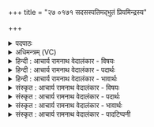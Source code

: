 +++
title = "२७ ०१७१ सदसस्पतिमद्भुतं प्रियमिन्द्रस्य"

+++
<details><summary>पदपाठः</summary>

स꣡द꣢꣯सः। प꣡ति꣢꣯म्। अ꣡द्भु꣢꣯तम्। अत्। भु꣣तम्। प्रिय꣢म्। इ꣡न्द्र꣢꣯स्य। का꣡म्य꣢꣯म्। स꣣नि꣢म्। मे꣣धा꣢म्। अ꣣यासिषम्। १७१।
</details>

<details><summary>अधिमन्त्रम् (VC)</summary>

- इन्द्रः
- मेधातिथिः काण्वः
- गायत्री
- षड्जः
- ऐन्द्रं काण्डम्
</details>

<details><summary>हिन्दी : आचार्य रामनाथ वेदालंकार - विषयः</summary>

अगले मन्त्र में परमात्मा, सभाध्यक्ष राजा और आचार्य से मेधा की याचना की गयी है।
</details>

<details><summary>हिन्दी : आचार्य रामनाथ वेदालंकार - पदार्थः</summary>

पदार्थान्वयभाषाः -  प्रथम—परमात्मा के पक्ष में। मैं (अद्भुतम्) आश्चर्यमय गुण-कर्म-स्वभाववाले, (इन्द्रस्य) शरीर के अधिष्ठाता जीवात्मा के (प्रियम्) प्रिय, (काम्यम्) उपासकों के स्पृहणीय, (सनिम्) कृत पाप-पुण्य-रूप कर्मों के फलप्रदाता (सदसः पतिम्) हृदयरूप अथवा ब्रह्माण्डरूप यज्ञसदन के स्वामी परमात्मा से (मेधाम्) धारणावती बुद्धि को (अयासिषम्) माँगता हूँ ॥ द्वितीय—सभाध्यक्ष के पक्ष में। मैं (अद्भुतम्) अन्यों की अपेक्षा विशिष्ट गुण-कर्म-स्वभाववाले, इसीलिए (इन्द्रस्य) परमात्मा के (प्रियम्) प्रिय, (काम्यम्) सब प्रजाजनों द्वारा चाहने योग्य, (सनिम्) राष्ट्र में धन का संविभाग करनेवाले, प्रजाओं को सत्कर्मों का पुरस्कार देनेवाले और असत्कर्मों का यथायोग्य दण्ड देनेवाले (सदसः पतिम्) राष्ट्रसभा के अध्यक्ष राजा से (मेधाम्) विद्याप्रचार और धन की (अयासिषम्) याचना करता हूँ ॥ तृतीय—आचार्य के पक्ष में। मैं (अद्भुतम्) ज्ञान-विज्ञान के अद्भुत भण्डार, (इन्द्रस्य) विद्याप्रचारक राजा के (प्रियम्) प्रिय, (काम्यम्) सब विद्यार्थियों द्वारा चाहने योग्य, (सनिम्) विविध विद्याओं और व्रतों के दाता (सदसः पतिम्) विद्यार्थी-कुल के अध्यक्ष आचार्य से (मेधाम्) विद्याबोध की (अयासिषम्) याचना करता हूँ ॥७॥ इस मन्त्र में श्लेषालङ्कार है ॥७॥
</details>

<details><summary>हिन्दी : आचार्य रामनाथ वेदालंकार - भावार्थः</summary>

भावार्थभाषाः -  जो मनुष्य अद्भुत गुण-कर्म-स्वभाववाले, अद्भुत ज्ञानविज्ञान की राशि, न्यायकारी, प्रिय परमात्मा, सभाध्यक्ष राजा और आचार्य की शरण में जाते हैं, वे मेधावी, शास्त्रवेत्ता, पुण्यकर्ता और धनवान् होकर सुखी होते हैं ॥७॥
</details>

<details><summary>संस्कृत : आचार्य रामनाथ वेदालंकार - विषयः</summary>

अथ परमात्मानं सभाध्यक्षं राजानम् आचार्यं च मेधां याचमान आह।
</details>

<details><summary>संस्कृत : आचार्य रामनाथ वेदालंकार - पदार्थः</summary>

पदार्थान्वयभाषाः -  प्रथमः—परमात्मपरः। अहम् (अद्भुतम्२) आश्चर्यमयगुणकर्मस्वभावम्, (इन्द्रस्य) शरीराधिष्ठातुर्जीवात्मनः (प्रियम्) प्रेमास्पदम्, (काम्यम्) उपासकानां स्पृहणीयम्, (सनिम्३) कृतानां पापपुण्यरूपाणां कर्मणां फलप्रदातारम्। षण सम्भक्तौ, षणु दाने वा धातोः खनिकष्यज्यसिवसिवनिसनिध्वनिग्रन्थिचरिभ्यश्च उ० ४।१४ इत्यनेन इः प्रत्ययः. (सदसः पतिम्) हृदयरूपस्य ब्रह्माण्डरूपस्य वा यज्ञसदनस्य स्वामिनं परमात्मानम्। षष्ठ्याः पतिपुत्रपृष्ठपारपदपयस्पोषेषु अ० ८।३।५३ इति विसर्जनीयस्य सत्वम्। (मेधाम्) धारणावतीं बुद्धिम् (अयासिषम्) याचे। निघण्टौ (३।१९), यामि इत्यस्य याच्ञाकर्मसु पाठात् या धातुर्याचनार्थोऽपि विज्ञेयः। लडर्थे लुङ् ॥ अथ द्वितीयः—सभाध्यक्षपरः। अहम् (अद्भुतम्) इतरापेक्षया विशिष्टगुणकर्मस्वभावम्, अत एव (इन्द्रस्य) परमात्मनः (प्रियम्) स्नेहास्पदम्, (काम्यम्) सर्वैः प्रजाजनैः स्पृहणीयम्, (सनिम्) राष्ट्रे धनस्य संविभक्तारं, प्रजाभ्यः सत्कर्मणां पुरस्कारदातारम्, असत्कर्मणां च यथायोग्यं दण्डदातारं च (सदसः पतिम्४) राष्ट्रसभाया अध्यक्षं राजानाम् (मेधाम्) बुद्धिम् विद्याप्रचारमित्यर्थः, धनं च। मेधा मतौ धीयते। निरु० ३।१९। मेधा इति धननामसु पठितम्। निघं० २।१०। (अयासिषम्) याचे ॥ अथ तृतीयः—आचार्यपरः। अहम् (अद्भुतम्) ज्ञानविज्ञानयोः अपूर्वं निधिम्, (इन्द्रस्य) विद्याप्रचारकस्य राज्ञः (प्रियम्) प्रेमार्हम्, (काम्यम्) सर्वैर्विद्यार्थिभिः स्पृहणीयम्, (सनिम्) विविधविद्यानां व्रतानां च दातारम् (सदसः पतिम्) विद्यार्थिकुलस्याध्यक्षम् आचार्यम् (मेधाम्) विद्याबोधम् (अयासिषम्) याचे ॥७॥५ अत्र श्लेषालङ्कारः ॥७॥
</details>

<details><summary>संस्कृत : आचार्य रामनाथ वेदालंकार - भावार्थः</summary>

भावार्थभाषाः -  ये मनुष्या अद्भुतगुणकर्मस्वभावम् अद्भुतज्ञानविज्ञानराशिं न्यायकारिणं प्रियं परमात्मानं, सभाध्यक्षं राजानम्, आचार्यं चोपगच्छन्ति ते मेधाविनः शास्त्रज्ञाः पुण्यकर्त्तारो धनवन्तश्च भूत्वा सुखिनो भवन्ति ॥७॥
</details>

<details><summary>संस्कृत : आचार्य रामनाथ वेदालंकार - पादटिप्पनी</summary>

टिप्पणी:   १. ऋ० १।१८।६, देवता सदसस्पतिः, य० ३२।१३ ऋषिः मेधाकामः, अन्ते स्वाहा इत्यधिकम्। २. इदमपि इतरद् अद्भुतम् अभूतमिव—इति निरु० १।६। अत् भुतम् इति पदकारः। अत् पूर्वाद् भवतेरद्भुतः—इति भ०। अदि भुवो डुतच् उ० ५।१। अनेन भू धातोः अदि उपपदे डुतच् प्रत्ययः—इति ऋ० १।१८।६ भाष्ये—द०। ३. (सनिम्) पापपुण्यानां विभागेन फलदातारम् इति ऋ० १।१८।६ भाष्ये, (सनिम्) सनन्ति संविभजन्ति सत्यासत्ये यया ताम् मेधाम् संगतां प्रज्ञाम् इति च य० ३२।१३ भाष्ये—द०। सनिं निधानम्। कस्य ? सामर्थ्याद् धनस्य—इति वि०। संभजनीयां दात्रीं फलानां, मेधां बुद्धिम्। सनिमिति मेधाविशेषणम्, सन्या मेधया इति बहुशः दर्शनात्—इति भ०। सनिं धनस्य दातारं (सदसस्पतिम्)—इति सा०। ४. (सदसः) सीदन्ति विद्वांसो धार्मिका न्यायाधीशाः यस्मिंस्तत् सदः सभा तस्य, अत्र अधिकरणे असुन् (पतिम्) स्वामिनम् इति ऋ० १।१८।६ भाष्ये—द०। ५. दयानन्दर्षिणा मन्त्रोऽयं ऋग्भाष्ये परमेश्वरपक्षे सभापतिपक्षे च, यजुर्भाष्ये च परमात्मपक्षे व्याख्यातः।
</details>